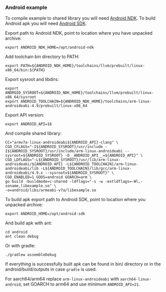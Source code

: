 ### Android example

To compile example to shared library you will need [Android NDK](https://developer.android.com/ndk/downloads/index.html).
To build Android apk you will need [Android SDK](http://developer.android.com/sdk/index.html#Other).

Export path to Android NDK, point to location where you have unpacked archive:

    export ANDROID_NDK_HOME=/opt/android-ndk

Add toolchain bin directory to PATH:

    export PATH=${ANDROID_NDK_HOME}/toolchains/llvm/prebuilt/linux-x86_64/bin:${PATH}

Export sysroot and libdirs:
    
    export ANDROID_SYSROOT=${ANDROID_NDK_HOME}/toolchains/llvm/prebuilt/linux-x86_64/sysroot
    export ANDROID_TOOLCHAIN=${ANDROID_NDK_HOME}/toolchains/arm-linux-androideabi-4.9/prebuilt/linux-x86_64

Export API version:

    export ANDROID_API=16

And compile shared library:

    CC="armv7a-linux-androideabi${ANDROID_API}-clang" \
    CGO_CFLAGS="-I${ANDROID_SYSROOT}/usr/include -I${ANDROID_SYSROOT}/usr/include/arm-linux-androideabi --sysroot=${ANDROID_SYSROOT} -D__ANDROID_API__=${ANDROID_API}" \
    CGO_LDFLAGS="-L${ANDROID_SYSROOT}/usr/lib/arm-linux-androideabi/${ANDROID_API} -L${ANDROID_TOOLCHAIN}/arm-linux-androideabi/lib -L${ANDROID_TOOLCHAIN}/lib/gcc/arm-linux-androideabi/4.9.x --sysroot=${ANDROID_SYSROOT}" \
    CGO_ENABLED=1 GOOS=android GOARCH=arm \
    go build -buildmode=c-shared -ldflags="-s -w -extldflags=-Wl,-soname,libexample.so" \
    -o=android/libs/armeabi-v7a/libexample.so

To build apk export path to Android SDK, point to location where you unpacked archive:

    export ANDROID_HOME=/opt/android-sdk

And build apk with ant:

    cd android
    ant clean debug

Or with gradle:

    ./gradlew assembleDebug

If everything is successfully built apk can be found in bin/ directory or in the android/build/outputs in case `gradle` is used.


For aarch64/arm64 replace `arm-linux-androideabi` with `aarch64-linux-android`, set GOARCH to arm64 and use minimum `ANDROID_API=21`.
